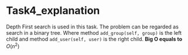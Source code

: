 # Task4_explanation
Depth First search is used in this task. The problem can be regarded as search in a binary tree. Where method `add_group(self, group)` is the left child and method `add_user(self, user)` is the right child.
**Big O equals to** $O(n^2)$
